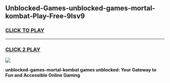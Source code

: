 
## Unblocked-Games-unblocked-games-mortal-kombat-Play-Free-9lsv9
<h3>
<a href="https://premium76.site?title=unblocked-games-mortal-kombat&ref=18A1">CLICK TO PLAY</a></h3>
<hr>

<h3>
<a href="https://premium76.site?title=unblocked-games-mortal-kombat&ref=18A1">CLICK 2 PLAY</a>
  
</h3>

<a href="https://premium76.site?title=unblocked-games-mortal-kombat&ref=18A1"><img src="https://clearcache.store/games.png"></a>


**unblocked-games-mortal-kombat games unblocked: Your Gateway to Fun and Accessible Online Gaming**
